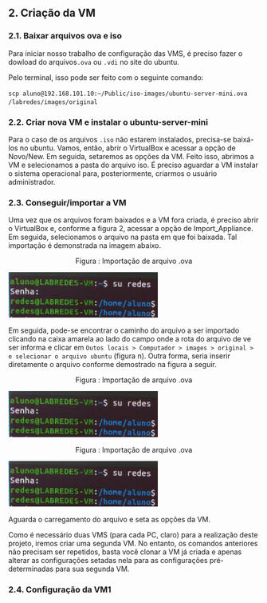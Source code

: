 
## 2.   Criação da VM

### 2.1. Baixar arquivos ova e iso

Para iniciar nosso trabalho de configuração das VMS, é preciso fazer o dowload do arquivos``.ova`` ou ``.vdi`` no site do ubuntu.

Pelo terminal, isso pode ser feito com o seguinte comando: 

``scp aluno@192.168.101.10:~/Public/iso-images/ubuntu-server-mini.ova /labredes/images/original``

### 2.2. Criar nova VM e instalar o ubuntu-server-mini

Para o caso de os arquivos ``.iso`` não estarem instalados, precisa-se baixá-los no ubuntu. Vamos, então, abrir o VirtualBox e acessar a opção de Novo/New. Em seguida, setaremos as opções da VM. Feito isso, abrimos a VM e selecionamos a pasta do arquivo iso. É preciso aguardar a VM instalar o sistema operacional para, posteriormente, criarmos o usuário administrador. 

### 2.3. Conseguir/importar a VM

Uma vez que os arquivos foram baixados e a VM fora criada, é preciso abrir o VirtualBox e, conforme a figura 2, acessar a opção de Import_Appliance. Em seguida, selecionamos o arquivo na pasta em que foi baixada. Tal importação é demonstrada na imagem abaixo.

<p><center> Figura : Importação de arquivo .ova</center></p>   
   <img src="figures/alteracaoUsuario.jpg" alt=""
    title="Figura 1: Alteração de usuário" width="300" height="auto"/>
    
Em seguida, pode-se encontrar o caminho do arquivo a ser importado clicando na caixa amarela ao lado do campo onde a rota do arquivo de ve ser informa e clicar em ``Outos locais > Computador > images > original > e selecionar o arquivo ubuntu`` (figura n). Outra forma, seria inserir diretamente o arquivo conforme demostrado na figura a seguir. 

<p><center> Figura : Importação de arquivo .ova</center></p>   
   <img src="figures/alteracaoUsuario.jpg" alt=""
    title="Figura 1: Alteração de usuário" width="300" height="auto"/>
    
<p><center> Figura : Importação de arquivo .ova</center></p>   
   <img src="figures/alteracaoUsuario.jpg" alt=""
    title="Figura 1: Alteração de usuário" width="300" height="auto"/>
 
Aguarda o carregamento do arquivo e seta as opções da VM.

 
Como é necessário duas VMS (para cada PC, claro) para a realização deste projeto, iremos criar uma segunda VM. No entanto, os comandos anteriores não precisam ser repetidos, basta você clonar a VM já criada e apenas alterar as configurações setadas nela para as configurações pré-determinadas para sua segunda VM.
    
  
    
### 2.4. Configuração da VM1

